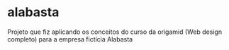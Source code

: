 # alabasta
Projeto que fiz aplicando os conceitos do curso da origamid (Web design completo) para a empresa fictícia Alabasta
